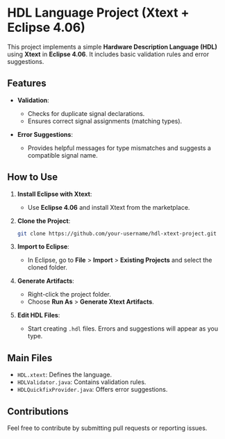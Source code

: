 # HDL Language Project (Xtext + Eclipse 4.06)

This project implements a simple **Hardware Description Language (HDL)** using **Xtext** in **Eclipse 4.06**. It includes basic validation rules and error suggestions.

## Features

- **Validation**: 
  - Checks for duplicate signal declarations.
  - Ensures correct signal assignments (matching types).
  
- **Error Suggestions**: 
  - Provides helpful messages for type mismatches and suggests a compatible signal name.

## How to Use

1. **Install Eclipse with Xtext**:
   - Use **Eclipse 4.06** and install Xtext from the marketplace.

2. **Clone the Project**:
   ```bash
   git clone https://github.com/your-username/hdl-xtext-project.git
   ```

3. **Import to Eclipse**:
   - In Eclipse, go to **File** > **Import** > **Existing Projects** and select the cloned folder.

4. **Generate Artifacts**:
   - Right-click the project folder.
   - Choose **Run As** > **Generate Xtext Artifacts**.

5. **Edit HDL Files**:
   - Start creating `.hdl` files. Errors and suggestions will appear as you type.

## Main Files

- `HDL.xtext`: Defines the language.
- `HDLValidator.java`: Contains validation rules.
- `HDLQuickfixProvider.java`: Offers error suggestions.

## Contributions

Feel free to contribute by submitting pull requests or reporting issues.
